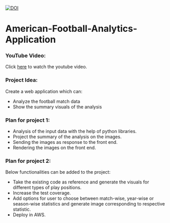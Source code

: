[![DOI](https://zenodo.org/badge/293692566.svg)](https://zenodo.org/badge/latestdoi/293692566)

# American-Football-Analytics-Application

### YouTube Video:

Click [here](https://www.youtube.com/watch?v=GLtjMf34_LE&feature=youtu.be&ab_channel=AmitMandliya) to watch the youtube video.

### Project Idea:

Create a web application which can:
* Analyze the football match data
* Show the summary visuals of the analysis

### Plan for project 1:

* Analysis of the input data with the help of python libraries.
* Project the summary of the analysis on the images.
* Sending the images as response to the front end.
* Rendering the images on the front end.

### Plan for project 2:
Below functionalities can be added to the project:
* Take the existing code as reference and generate the visuals for different types of play positions.
* Increase the test coverage.
* Add options for user to choose between match-wise, year-wise or season-wise statistics and generate image corresponding to respective statistic.
* Deploy in AWS.
